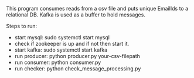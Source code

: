 This program consumes reads from a csv file and puts unique EmailIds to a relational DB. Kafka is used as a buffer to hold messages.

Steps to run:
- start mysql: sudo systemctl start mysql
- check if zookeeper is up and if not then start it.
- start kafka: sudo systemctl start kafka
- run producer: python producer.py your-csv-filepath
- run consumer: python consumer.py
- run checker: python check_message_processing.py 

